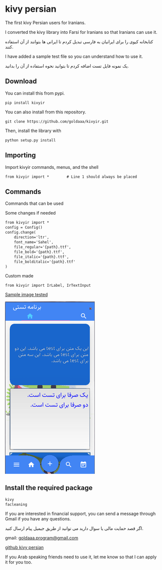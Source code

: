 # kivy persian

The first kivy Persian users for Iranians.

I converted the kivy library into Farsi for Iranians so that Iranians can use it.

کتابخانه کیوی را برای ایرانیان به فارسی تبدیل کردم تا ایرانی ها بتوانند از آن استفاده کنند.

I have added a sample test file so you can understand how to use it.

یک نمونه فایل تست اضافه کردم تا بتوانید نحوه استفاده از آن را بدانید.


Download
--------
You can install this from pypi.

    pip install kivyir
    
You can also install from this repository.

    git clone https://github.com/goldaaa/kivyir.git

Then, install the library with

    python setup.py install


Importing
---------

Import kivyir commands, menus, and the shell

    from kivyir import *        # Line 1 should always be placed


Commands
--------

Commands that can be used
    
Some changes if needed

    from kivyir import *
    config = Config()
    config.change(
        direction='ltr',
        font_name='Sahel',
        file_regular='{path}.ttf',
        file_bold='{path}.ttf',
        file_italic='{path}.ttf',
        file_bolditalic='{path}.ttf'
    )

Custom made

    from kivyir import IrLabel, IrTextInput

[Sample image tested](https://github.com/goldaaa/kivyir/blob/main/test/sampel_test.png)

![](https://github.com/goldaaa/kivyir/blob/main/test/sampel_test.png)


Install the required package
--------
    kivy
    facleaning



If you are interested in financial support, you can send a message through Gmail if you have any questions.

اگر قصد حمایت مالی یا سوال دارید می توانید از طریق جیمیل پیام ارسال کنید.

gmail: goldaaa.program@gmail.com

[github kivy persian](https://github.com/goldaaa/kivyir)

If you Arab speaking friends need to use it, let me know so that I can apply it for you too.

